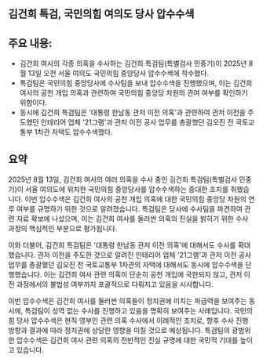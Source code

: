 ## 김건희 특검, 국민의힘 여의도 당사 압수수색

## 주요 내용:
*   김건희 여사의 각종 의혹을 수사하는 김건희 특검팀(특별검사 민중기)이 2025년 8월 13일 오전 서울 여의도 국민의힘 중앙당사 압수수색에 착수했다.
*   특검팀은 국민의힘 중앙당사에 수사팀을 보내 압수수색을 진행했으며, 이는 김건희 여사의 공천 개입 의혹과 관련하여 국민의힘 중앙당 차원의 관여 여부를 확인하기 위함이다.
*   동시에 김건희 특검팀은 '대통령 한남동 관저 이전 의혹'과 관련하여 관저 이전을 주도했던 인테리어 업체 '21그램'과 관저 이전 공사 업무를 총괄했던 김오진 전 국토교통부 1차관 자택도 압수수색했다.

## 요약

2025년 8월 13일, 김건희 여사의 여러 의혹을 수사 중인 김건희 특검팀(특별검사 민중기)이 서울 여의도에 위치한 국민의힘 중앙당사를 압수수색하는 중대한 조치를 취했습니다. 이번 압수수색은 김건희 여사의 공천 개입 의혹에 대한 국민의힘 중앙당 차원의 연루 여부를 규명하기 위한 것으로 알려졌습니다. 특검팀은 당사에 수사팀을 파견하여 관련 자료 확보에 나섰으며, 이는 김건희 여사를 둘러싼 의혹의 진실을 밝히기 위한 수사 과정의 핵심적인 부분으로 평가됩니다.

이와 더불어, 김건희 특검팀은 '대통령 한남동 관저 이전 의혹'에 대해서도 수사를 확대했습니다. 관저 이전을 주도한 것으로 알려진 인테리어 업체 '21그램'과 관저 이전 공사 업무를 총괄했던 김오진 전 국토교통부 1차관의 자택에 대해서도 동시에 압수수색을 단행했습니다. 이는 김건희 여사 관련 의혹이 단순히 공천 개입에 국한되지 않고, 관저 이전 과정에서의 불법성 여부까지 포괄적으로 다뤄지고 있음을 시사합니다.

이번 압수수색은 김건희 여사를 둘러싼 의혹들이 정치권에 미치는 파급력을 보여주는 동시에, 특검팀이 성역 없는 수사를 진행하고 있음을 명확히 보여주는 사례입니다. 국민의힘 당사 압수수색은 현직 영부인 관련 의혹 수사에서 이례적인 조치로, 향후 수사 진행 방향과 결과에 따라 정치권에 상당한 영향을 미칠 것으로 예상됩니다. 특검팀의 광범위한 압수수색은 김건희 여사 관련 의혹의 전반적인 진실 규명에 대한 국민적 기대를 높이고 있습니다.